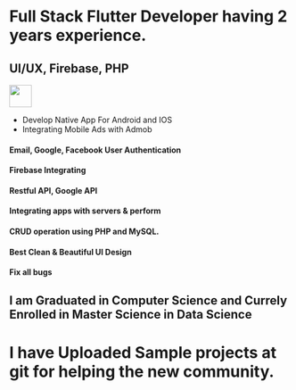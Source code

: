 # Full Stack Flutter Developer having 2 years experience.
## UI/UX, Firebase, PHP

<tr >
    <td ><img src="https://user-images.githubusercontent.com/57150383/117805216-26172900-b272-11eb-9b9d-2be969789a55.png" width="40" height="40"></td>
    
</tr>

* Develop Native App For Android and IOS
* Integrating Mobile Ads with Admob
#### Email, Google, Facebook User Authentication
#### Firebase Integrating 
#### Restful API, Google API
#### Integrating apps with servers & perform 
#### CRUD operation using PHP and MySQL. 
#### Best Clean & Beautiful UI Design
#### Fix all bugs

## I am Graduated in Computer Science and Currely Enrolled in Master Science in Data Science

# I have Uploaded Sample projects at git for helping the new community.
<!---
rizwanch173/rizwanch173 is a ✨ special ✨ repository because its `README.md` (this file) appears on your GitHub profile.
You can click the Preview link to take a look at your changes.
--->
